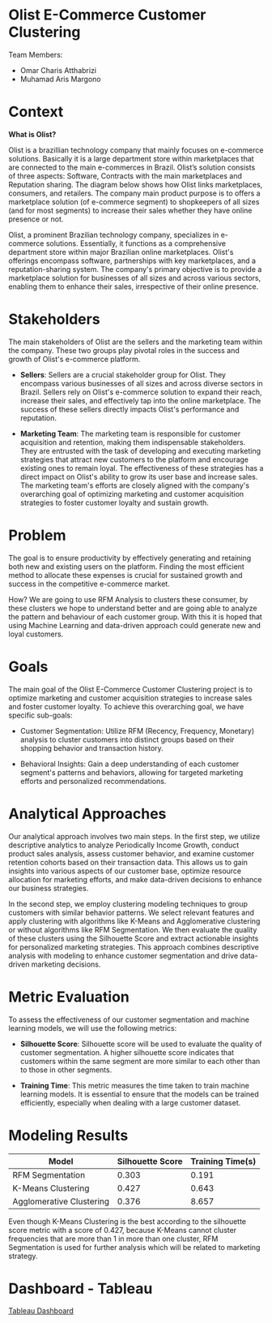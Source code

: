 # Olist E-Commerce Customer Clustering
Team Members:

- Omar Charis Atthabrizi
- Muhamad Aris Margono


# Context
**What is Olist?**

Olist is a brazillian technology company that mainly focuses on e-commerce solutions. Basically it is a large department store within marketplaces that are connected to the main e-commerces in Brazil. Olist’s solution consists of three aspects: Software, Contracts with the main marketplaces and Reputation sharing. The diagram below shows how Olist links marketplaces, consumers, and retailers.
The company main product purpose is to offers a marketplace solution (of e-commerce segment) to shopkeepers of all sizes (and for most segments) to increase their sales whether they have online presence or not.

Olist, a prominent Brazilian technology company, specializes in e-commerce solutions. Essentially, it functions as a comprehensive department store within major Brazilian online marketplaces. Olist's offerings encompass software, partnerships with key marketplaces, and a reputation-sharing system. The company's primary objective is to provide a marketplace solution for businesses of all sizes and across various sectors, enabling them to enhance their sales, irrespective of their online presence.

# Stakeholders
The main stakeholders of Olist are the sellers and the marketing team within the company. These two groups play pivotal roles in the success and growth of Olist's e-commerce platform.

- **Sellers**: Sellers are a crucial stakeholder group for Olist. They encompass various businesses of all sizes and across diverse sectors in Brazil. Sellers rely on Olist's e-commerce solution to expand their reach, increase their sales, and effectively tap into the online marketplace. The success of these sellers directly impacts Olist's performance and reputation.

- **Marketing Team**: The marketing team is responsible for customer acquisition and retention, making them indispensable stakeholders. They are entrusted with the task of developing and executing marketing strategies that attract new customers to the platform and encourage existing ones to remain loyal. The effectiveness of these strategies has a direct impact on Olist's ability to grow its user base and increase sales. The marketing team's efforts are closely aligned with the company's overarching goal of optimizing marketing and customer acquisition strategies to foster customer loyalty and sustain growth.

# Problem
The goal is to ensure productivity by effectively generating and retaining both new and existing users on the platform. Finding the most efficient method to allocate these expenses is crucial for sustained growth and success in the competitive e-commerce market.

How?
We are going to use RFM Analysis to clusters these consumer, by these clusters we hope to understand better and are going able to analyze the pattern and behaviour of each customer group. With this it is hoped that using Machine Learning and data-driven approach could generate new and loyal customers.

# Goals
The main goal of the Olist E-Commerce Customer Clustering project is to optimize marketing and customer acquisition strategies to increase sales and foster customer loyalty. To achieve this overarching goal, we have specific sub-goals:

- Customer Segmentation: Utilize RFM (Recency, Frequency, Monetary) analysis to cluster customers into distinct groups based on their shopping behavior and transaction history.

- Behavioral Insights: Gain a deep understanding of each customer segment's patterns and behaviors, allowing for targeted marketing efforts and personalized recommendations.

# Analytical Approaches
Our analytical approach involves two main steps. In the first step, we utilize descriptive analytics to analyze Periodically Income Growth, conduct product sales analysis, assess customer behavior, and examine customer retention cohorts based on their transaction data. This allows us to gain insights into various aspects of our customer base, optimize resource allocation for marketing efforts, and make data-driven decisions to enhance our business strategies.

In the second step, we employ clustering modeling techniques to group customers with similar behavior patterns. We select relevant features and apply clustering with algorithms like K-Means and Agglomerative clustering or without algorithms like RFM Segmentation. We then evaluate the quality of these clusters using the Silhouette Score and extract actionable insights for personalized marketing strategies. This approach combines descriptive analysis with modeling to enhance customer segmentation and drive data-driven marketing decisions.

# Metric Evaluation
To assess the effectiveness of our customer segmentation and machine learning models, we will use the following metrics:

- **Silhouette Score**: Silhouette score will be used to evaluate the quality of customer segmentation. A higher silhouette score indicates that customers within the same segment are more similar to each other than to those in other segments.

- **Training Time**: This metric measures the time taken to train machine learning models. It is essential to ensure that the models can be trained efficiently, especially when dealing with a large customer dataset.

# Modeling Results

| Model | Silhouette Score | Training Time(s) | 
|-|-|-|
| RFM Segmentation | 0.303 | 0.191 | 
| K-Means Clustering | 0.427 | 0.643 | 
| Agglomerative Clustering | 0.376 | 8.657 | 

Even though K-Means Clustering is the best according to the silhouette score metric with a score of 0.427, because K-Means cannot cluster frequencies that are more than 1 in more than one cluster, RFM Segmentation is used for further analysis which will be related to marketing strategy.

# Dashboard - Tableau
[Tableau Dashboard](https://public.tableau.com/app/profile/abbe.atthabrizi/viz/OlistE-CommerceDashboard_17061788791200/Dashboard1?publish=yes)
